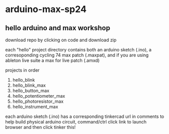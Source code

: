 # arduino-max-sp24

## hello arduino and max workshop

 download repo by clicking on code and download zip
 
 each "hello" project directory contains both an arduino sketch (.ino), a corresoponding cycling 74 max patch (.maxpat), and if you are using ableton live suite a max for live patch (.amxd)
 
projects in order
1. hello_blink
2. hello_blink_max
3. hello_button_max
4. hello_potentiometer_max
5. hello_photoresistor_max
6. hello_instrument_max
 
 each arduino sketch (.ino) has a corresponding tinkercad url in comments to help build physical arduino circuit, command/ctrl click link to launch browser and then click tinker this!





